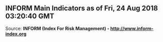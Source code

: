 ## INFORM Main Indicators as of Fri, 24 Aug 2018 03:20:40 GMT

Source: **INFORM (Index For Risk Management) - http://www.inform-index.org**